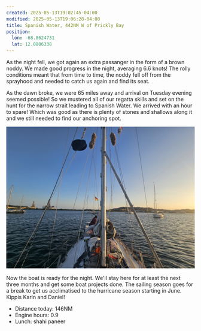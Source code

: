 ```yaml
---
created: 2025-05-13T19:02:45-04:00
modified: 2025-05-13T19:06:28-04:00
title: Spanish Water, 442NM W of Prickly Bay
position:
  lon: -68.8624731
  lat: 12.0806338
---
```


As the night fell, we got again an extra passanger in the form of a brown noddy. We made good progress in the night, averaging 6.6 knots! The rolly conditions meant that from time to time, the noddy fell off from the sprayhood and needed to catch us again and find its seat.

As the dawn broke, we were 65 miles away and arrival on Tuesday evening seemed possible! So we mustered all of our regatta skills and set on the hunt for the narrow strait leading to Spanish Water. We arrived with an hour to spare! Which was good as there is plenty of stones and shallows along it and we still needed to find our anchoring spot. 

![Image](../2025/6dd7d7f02cb2febd65ffadae22674aa7.jpg) 

Now the boat is ready for the night. We'll stay here for at least the next three months and get some boat projects done. The sailing season goes for a break to get us acclimatised to the hurricane season starting in June. Kippis Karin and Daniel!

* Distance today: 146NM
* Engine hours: 0.9
* Lunch: shahi paneer

